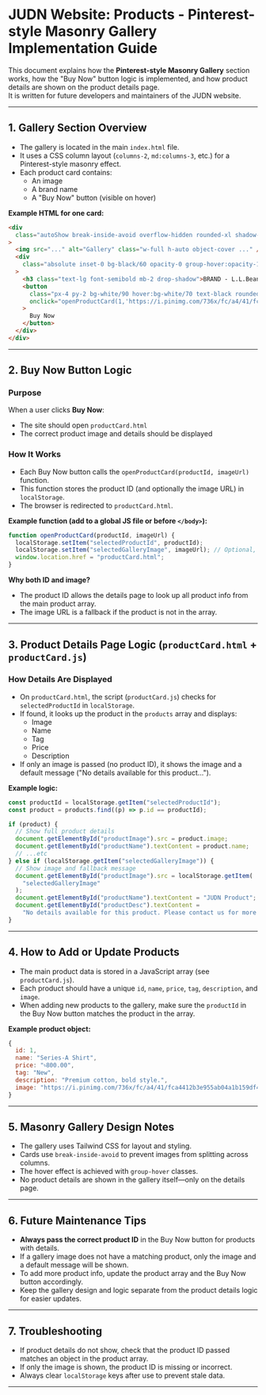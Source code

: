 # JUDN Website: Products - Pinterest-style Masonry Gallery Implementation Guide

This document explains how the **Pinterest-style Masonry Gallery** section works, how the "Buy Now" button logic is implemented, and how product details are shown on the product details page.  
It is written for future developers and maintainers of the JUDN website.

---

## 1. Gallery Section Overview

- The gallery is located in the main `index.html` file.
- It uses a CSS column layout (`columns-2`, `md:columns-3`, etc.) for a Pinterest-style masonry effect.
- Each product card contains:
  - An image
  - A brand name
  - A "Buy Now" button (visible on hover)

**Example HTML for one card:**

```html
<div
  class="autoShow break-inside-avoid overflow-hidden rounded-xl shadow-lg group relative"
>
  <img src="..." alt="Gallery" class="w-full h-auto object-cover ..." />
  <div
    class="absolute inset-0 bg-black/60 opacity-0 group-hover:opacity-100 flex flex-col items-center justify-center text-white ..."
  >
    <h3 class="text-lg font-semibold mb-2 drop-shadow">BRAND - L.L.Bean</h3>
    <button
      class="px-4 py-2 bg-white/90 hover:bg-white/70 text-black rounded font-bold cursor-pointer shadow"
      onclick="openProductCard(1,'https://i.pinimg.com/736x/fc/a4/41/fca4412b3e955ab04a1b159df422b9dc.jpg')"
    >
      Buy Now
    </button>
  </div>
</div>
```

---

## 2. Buy Now Button Logic

### Purpose

When a user clicks **Buy Now**:

- The site should open `productCard.html`
- The correct product image and details should be displayed

### How It Works

- Each Buy Now button calls the `openProductCard(productId, imageUrl)` function.
- This function stores the product ID (and optionally the image URL) in `localStorage`.
- The browser is redirected to `productCard.html`.

**Example function (add to a global JS file or before `</body>`):**

```javascript
function openProductCard(productId, imageUrl) {
  localStorage.setItem("selectedProductId", productId);
  localStorage.setItem("selectedGalleryImage", imageUrl); // Optional, for fallback
  window.location.href = "productCard.html";
}
```

**Why both ID and image?**

- The product ID allows the details page to look up all product info from the main product array.
- The image URL is a fallback if the product is not in the array.

---

## 3. Product Details Page Logic (`productCard.html` + `productCard.js`)

### How Details Are Displayed

- On `productCard.html`, the script (`productCard.js`) checks for `selectedProductId` in `localStorage`.
- If found, it looks up the product in the `products` array and displays:
  - Image
  - Name
  - Tag
  - Price
  - Description
- If only an image is passed (no product ID), it shows the image and a default message ("No details available for this product...").

**Example logic:**

```javascript
const productId = localStorage.getItem("selectedProductId");
const product = products.find((p) => p.id == productId);

if (product) {
  // Show full product details
  document.getElementById("productImage").src = product.image;
  document.getElementById("productName").textContent = product.name;
  // ...etc
} else if (localStorage.getItem("selectedGalleryImage")) {
  // Show image and fallback message
  document.getElementById("productImage").src = localStorage.getItem(
    "selectedGalleryImage"
  );
  document.getElementById("productName").textContent = "JUDN Product";
  document.getElementById("productDesc").textContent =
    "No details available for this product. Please contact us for more information.";
}
```

---

## 4. How to Add or Update Products

- The main product data is stored in a JavaScript array (see `productCard.js`).
- Each product should have a unique `id`, `name`, `price`, `tag`, `description`, and `image`.
- When adding new products to the gallery, make sure the `productId` in the Buy Now button matches the product in the array.

**Example product object:**

```javascript
{
  id: 1,
  name: "Series-A Shirt",
  price: "৳800.00",
  tag: "New",
  description: "Premium cotton, bold style.",
  image: "https://i.pinimg.com/736x/fc/a4/41/fca4412b3e955ab04a1b159df422b9dc.jpg"
}
```

---

## 5. Masonry Gallery Design Notes

- The gallery uses Tailwind CSS for layout and styling.
- Cards use `break-inside-avoid` to prevent images from splitting across columns.
- The hover effect is achieved with `group-hover` classes.
- No product details are shown in the gallery itself—only on the details page.

---

## 6. Future Maintenance Tips

- **Always pass the correct product ID** in the Buy Now button for products with details.
- If a gallery image does not have a matching product, only the image and a default message will be shown.
- To add more product info, update the product array and the Buy Now button accordingly.
- Keep the gallery design and logic separate from the product details logic for easier updates.

---

## 7. Troubleshooting

- If product details do not show, check that the product ID passed matches an object in the product array.
- If only the image is shown, the product ID is missing or incorrect.
- Always clear `localStorage` keys after use to prevent stale data.

---
